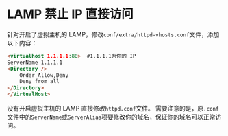 # LAMP 禁止 IP 直接访问

针对开启了虚拟主机的 LAMP，修改`conf/extra/httpd-vhosts.conf`文件，添加以下内容：
```html
<virtualhost 1.1.1.1:80>  #1.1.1.1为你的 IP
ServerName 1.1.1.1
<Directory />
    Order Allow,Deny
    Deny from all
</Directory>
</VirtualHost>
```
没有开启虚拟主机的 LAMP 直接修改`httpd.conf`文件。
需要注意的是，原`.conf`文件中的`ServerName`或`ServerAlias`项要修改你的域名，保证你的域名可以正常访问。
